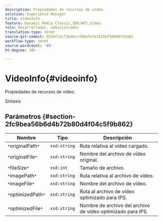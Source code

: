 ```yaml
---
description: Propiedades de recursos de vídeo.
solution: Experience Manager
title: VideoInfo
feature: Dynamic Media Classic,SDK/API,Vídeo
role: Desarrollador, administrador
translation-type: tm+mt
source-git-commit: 052bfcbcf1bd4ccf60afa7e3325bf58dd07cba85
workflow-type: tm+mt
source-wordcount: '69'
ht-degree: 10%

---
```



# VideoInfo{#videoinfo}

Propiedades de recursos de vídeo.

Sintaxis

## Parámetros {#section-2fc9bea56b6d4b72b80d4f04c5f9b862}

| Nombre | Tipo | Descripción |
|---|---|---|
| `*`originalPath`*` | `xsd:string` | Ruta relativa al vídeo cargado. |
| `*`originalFile`*` | `xsd:string` | Nombre del archivo de vídeo original. |
| `*`fileSize`*` | `xsd:int` | Tamaño de archivo. |
| `*`imagePath`*` | `xsd:string` | Ruta relativa al archivo de vídeo. |
| `*`imageFile`*` | `xsd:string` | Nombre del archivo de vídeo. |
| `*`optimizedPath`*` | `xsd:string` | Ruta al archivo de vídeo optimizado para IPS. |
| `*`optimizedFile`*` | `xsd:string` | Nombre de archivo del archivo de vídeo optimizado para IPS. |

